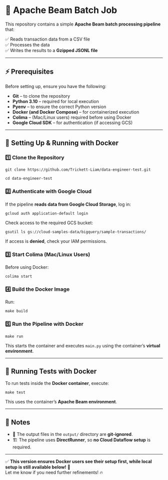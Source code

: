 # 📌 Apache Beam Batch Job

This repository contains a simple **Apache Beam batch processing pipeline** that:

✅ Reads transaction data from a CSV file  
✅ Processes the data  
✅ Writes the results to a **Gzipped JSONL file**

---

## **⚡ Prerequisites**
Before setting up, ensure you have the following:

-  **Git** – to clone the repository  
-  **Python 3.10** – required for local execution  
-  **Pyenv** – to ensure the correct Python version  
-  **Docker (and Docker Compose)** – for containerized execution  
-  **Colima** – (Mac/Linux users) required before using Docker  
-  **Google Cloud SDK** – for authentication (if accessing GCS)

---

## **🐳 Setting Up & Running with Docker**
### **1️⃣ Clone the Repository**
    git clone https://github.com/Trickett-Liam/data-engineer-test.git
    
    cd data-engineer-test

### **2️⃣ Authenticate with Google Cloud**
If the pipeline **reads data from Google Cloud Storage**, log in:
    
    gcloud auth application-default login

Check access to the required GCS bucket:
    
    gsutil ls gs://cloud-samples-data/bigquery/sample-transactions/

If access is **denied**, check your IAM permissions.

### **3️⃣ Start Colima (Mac/Linux Users)**
Before using Docker:

    colima start

### **4️⃣ Build the Docker Image**
Run:

    make build

### **5️⃣ Run the Pipeline with Docker**

    make run

This starts the container and executes `main.py` using the container’s **virtual environment**.

---

## **🧪 Running Tests with Docker**
To run tests inside the **Docker container**, execute:

    make test

This uses the container’s **Apache Beam environment**.

---

## **📌 Notes**
- 🚀 The output files in the `output/` directory are **git-ignored**.
- 🏗 The pipeline uses **DirectRunner**, so **no Cloud Dataflow setup** is required.

---

✅ **This version ensures Docker users see their setup first, while local setup is still available below!** 🚀  
Let me know if you need further refinements! 🔥

